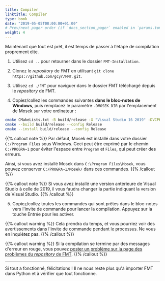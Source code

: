 ```yaml
---
title: Compiler
linktitle: Compiler
type: book
date: "2019-05-05T00:00:00+01:00"
# Prev/next pager order (if `docs_section_pager` enabled in `params.toml`)
weight: 4
---
```


Maintenant que tout est prêt, il est temps de passer à l'étape de compilation proprement dite.

1. Utilisez `cd ..` pour retourner dans le dossier `FMT-Installation`.

2. Clonez le *repository* de FMT en utilisant `git clone https://github.com/gcyr/FMT.git`.

3. Utilisez `cd ./FMT` pour naviguer dans le dossier FMT téléchargé depuis le *repository* de FMT.

4. Copiez/collez les commandes suivantes **dans le bloc-notes de Windows**, puis remplacez le paramètre `-DMOSEK_DIR` par l'emplacement de Mosek sur votre ordinateur :

```bash
cmake CMakeLists.txt -B build/release -G "Visual Studio 16 2019" -DVCPKG_TARGET_TRIPLET=x64-windows -DCMAKE_TOOLCHAIN_FILE="../vcpkg/scripts/buildsystems/vcpkg.cmake" -DBOOST_DIR="../vcpkg/installed/x64-windows/" -DCMAKE_BUILD_TYPE=Release -DGDAL_DIR=". ./vcpkg/installed/x64-windows/" -DGEOS_DIR="../vcpkg/installed/x64-windows/" -DOSI_DIR="../vcpkg/installed/x64-windows/" -DPYTHON_DIR="../vcpkg/packages/python3_x64-windows/" -DMOSEK_DIR="C:/PROGRA~1/Mosek/"
cmake --build build/release --config Release
cmake --install build/release --config Release
```

{{% callout note %}}
Par défaut, Mosek est installé dans votre dossier `C:/Program Files` sous Windows. Ceci peut être exprimé par le chemin `C:/PROGRA~1` pour éviter l'espace entre `Program` et `Files`, qui peut créer des erreurs.

Ainsi, si vous avez installé Mosek dans `C:\Program Files\Mosek`, vous pouvez conserver `C:/PROGRA~1/Mosek/` dans ces commandes.
{{% /callout %}}

{{% callout note %}}
Si vous avez installé une version antérieure de Visual Studio à celle de 2019, il vous faudra changer la partie indiquant la version de Visual Studio.
{{% /callout %}}

5. Copiez/collez toutes les commandes qui sont prêtes dans le bloc-notes vers l'invite de commande pour lancer la compilation. Appuyez sur la touche Entrée pour les activer.

{{% callout warning %}}
Cela prendra du temps, et vous pourriez voir des avertissements dans l'invite de commande pendant le processus. Ne vous en inquiétez pas.
{{% /callout %}}

{{% callout warning %}}
Si la compilation se termine par des messages d'erreur en rouge, vous pouvez [poster un problème sur la page des problèmes du *repository* de FMT](https://github.com/gcyr/FMT/issues).
{{% /callout %}}

* * *

Si tout a fonctionné, félicitations ! Il ne nous reste plus qu'à importer FMT dans Python et à vérifier que tout fonctionne.